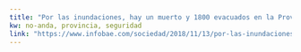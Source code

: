 ```yaml
---
title: "Por las inundaciones, hay un muerto y 1800 evacuados en la Provincia de Buenos Aires - Infobae"
kw: no-anda, provincia, seguridad
link: "https://www.infobae.com/sociedad/2018/11/13/por-las-inundaciones-hay-un-muerto-y-1800-evacuados-en-la-provincia/"
---
```


